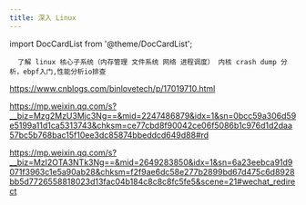 ```yaml
---
title: 深入 Linux
---
```


import DocCardList from '@theme/DocCardList';

<DocCardList />

      了解 linux 核心子系统（内存管理 文件系统 网络 进程调度） 内核 crash dump 分析，ebpf入门,性能分析io排查

https://www.cnblogs.com/binlovetech/p/17019710.html

https://mp.weixin.qq.com/s?__biz=Mzg2MzU3Mjc3Ng==&mid=2247486879&idx=1&sn=0bcc59a306d59e5199a11d1ca5313743&chksm=ce77cbd8f90042ce06f5086b1c976d1d2daa57bc5b768bac15f10ee3dc85874bbeddcd649d88#rd

https://mp.weixin.qq.com/s?__biz=MzI2OTA3NTk3Ng==&mid=2649283850&idx=1&sn=6a23eebca91d9071f3963c1e5a90ab28&chksm=f2f9ae6dc58e277b2899bd67d475c6d8928bb5d7726558818023d13fac04b184c8c8c8fc5fe5&scene=21#wechat_redirect